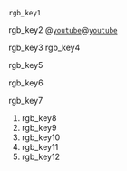 ```ngMeta
rgb_key1
```

rgb_key2
@[`youtube`](GEoQDPfRNOk&feature=youtu.be)@[`youtube`](K9DVg2OhXFQ&feature=youtu.be)

rgb_key3
rgb_key4


rgb_key5


rgb_key6


rgb_key7


1. rgb_key8
2. rgb_key9
3. rgb_key10
4. rgb_key11
5. rgb_key12
